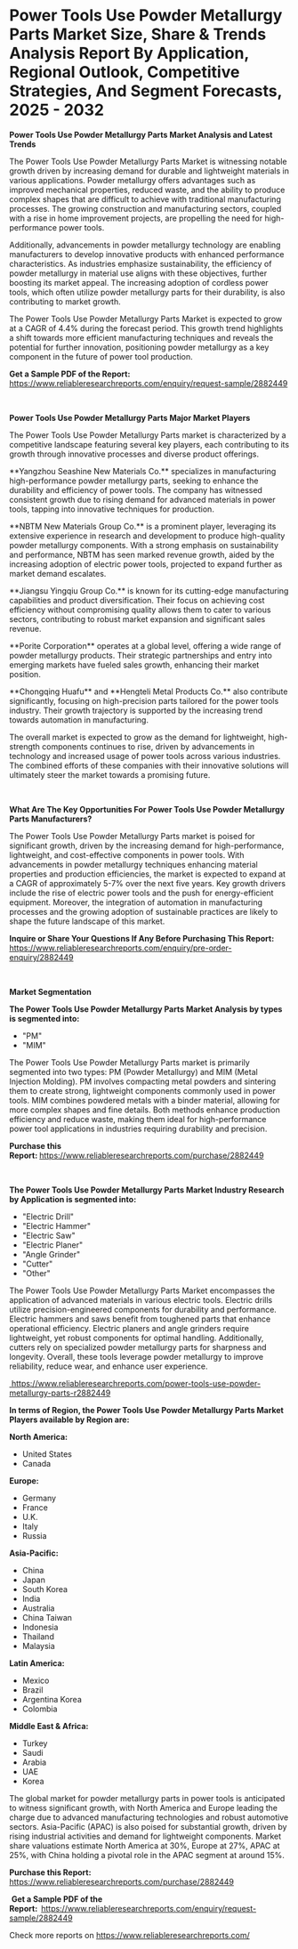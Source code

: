 <p><h1>Power Tools Use Powder Metallurgy Parts Market Size, Share & Trends Analysis Report By Application, Regional Outlook, Competitive Strategies, And Segment Forecasts, 2025 - 2032</h1></p><p><strong>Power Tools Use Powder Metallurgy Parts Market Analysis and Latest Trends</strong></p>
<p><p>The Power Tools Use Powder Metallurgy Parts Market is witnessing notable growth driven by increasing demand for durable and lightweight materials in various applications. Powder metallurgy offers advantages such as improved mechanical properties, reduced waste, and the ability to produce complex shapes that are difficult to achieve with traditional manufacturing processes. The growing construction and manufacturing sectors, coupled with a rise in home improvement projects, are propelling the need for high-performance power tools.</p><p>Additionally, advancements in powder metallurgy technology are enabling manufacturers to develop innovative products with enhanced performance characteristics. As industries emphasize sustainability, the efficiency of powder metallurgy in material use aligns with these objectives, further boosting its market appeal. The increasing adoption of cordless power tools, which often utilize powder metallurgy parts for their durability, is also contributing to market growth.</p><p>The Power Tools Use Powder Metallurgy Parts Market is expected to grow at a CAGR of 4.4% during the forecast period. This growth trend highlights a shift towards more efficient manufacturing techniques and reveals the potential for further innovation, positioning powder metallurgy as a key component in the future of power tool production.</p></p>
<p><strong>Get a Sample PDF of the Report:&nbsp;</strong> <a href="https://www.reliableresearchreports.com/enquiry/request-sample/2882449?utm_campaign=2186&utm_medium=2&utm_source=Github&utm_content=ia&utm_term=13032025&utm_id=power-tools-use-powder-metallurgy-parts">https://www.reliableresearchreports.com/enquiry/request-sample/2882449</a></p>
<p>&nbsp;</p>
<p><strong>Power Tools Use Powder Metallurgy Parts Major Market Players</strong></p>
<p><p>The Power Tools Use Powder Metallurgy Parts market is characterized by a competitive landscape featuring several key players, each contributing to its growth through innovative processes and diverse product offerings.</p><p>**Yangzhou Seashine New Materials Co.** specializes in manufacturing high-performance powder metallurgy parts, seeking to enhance the durability and efficiency of power tools. The company has witnessed consistent growth due to rising demand for advanced materials in power tools, tapping into innovative techniques for production.</p><p>**NBTM New Materials Group Co.** is a prominent player, leveraging its extensive experience in research and development to produce high-quality powder metallurgy components. With a strong emphasis on sustainability and performance, NBTM has seen marked revenue growth, aided by the increasing adoption of electric power tools, projected to expand further as market demand escalates.</p><p>**Jiangsu Yingqiu Group Co.** is known for its cutting-edge manufacturing capabilities and product diversification. Their focus on achieving cost efficiency without compromising quality allows them to cater to various sectors, contributing to robust market expansion and significant sales revenue.</p><p>**Porite Corporation** operates at a global level, offering a wide range of powder metallurgy products. Their strategic partnerships and entry into emerging markets have fueled sales growth, enhancing their market position.</p><p>**Chongqing Huafu** and **Hengteli Metal Products Co.** also contribute significantly, focusing on high-precision parts tailored for the power tools industry. Their growth trajectory is supported by the increasing trend towards automation in manufacturing.</p><p>The overall market is expected to grow as the demand for lightweight, high-strength components continues to rise, driven by advancements in technology and increased usage of power tools across various industries. The combined efforts of these companies with their innovative solutions will ultimately steer the market towards a promising future.</p></p>
<p>&nbsp;</p>
<p><strong>What Are The Key Opportunities For Power Tools Use Powder Metallurgy Parts Manufacturers?</strong></p>
<p><p>The Power Tools Use Powder Metallurgy Parts market is poised for significant growth, driven by the increasing demand for high-performance, lightweight, and cost-effective components in power tools. With advancements in powder metallurgy techniques enhancing material properties and production efficiencies, the market is expected to expand at a CAGR of approximately 5-7% over the next five years. Key growth drivers include the rise of electric power tools and the push for energy-efficient equipment. Moreover, the integration of automation in manufacturing processes and the growing adoption of sustainable practices are likely to shape the future landscape of this market.</p></p>
<p><strong>Inquire or Share Your Questions If Any Before Purchasing This Report:</strong> <a href="https://www.reliableresearchreports.com/enquiry/pre-order-enquiry/2882449?utm_campaign=2186&utm_medium=2&utm_source=Github&utm_content=ia&utm_term=13032025&utm_id=power-tools-use-powder-metallurgy-parts">https://www.reliableresearchreports.com/enquiry/pre-order-enquiry/2882449</a></p>
<p>&nbsp;</p>
<p><strong>Market Segmentation</strong></p>
<p><strong>The Power Tools Use Powder Metallurgy Parts Market Analysis by types is segmented into:</strong></p>
<p><ul><li>"PM"</li><li>"MIM"</li></ul></p>
<p><p>The Power Tools Use Powder Metallurgy Parts market is primarily segmented into two types: PM (Powder Metallurgy) and MIM (Metal Injection Molding). PM involves compacting metal powders and sintering them to create strong, lightweight components commonly used in power tools. MIM combines powdered metals with a binder material, allowing for more complex shapes and fine details. Both methods enhance production efficiency and reduce waste, making them ideal for high-performance power tool applications in industries requiring durability and precision.</p></p>
<p><strong>Purchase this Report:&nbsp;</strong><a href="https://www.reliableresearchreports.com/purchase/2882449?utm_campaign=2186&utm_medium=2&utm_source=Github&utm_content=ia&utm_term=13032025&utm_id=power-tools-use-powder-metallurgy-parts">https://www.reliableresearchreports.com/purchase/2882449</a></p>
<p>&nbsp;</p>
<p><strong>The Power Tools Use Powder Metallurgy Parts Market Industry Research by Application is segmented into:</strong></p>
<p><ul><li>"Electric Drill"</li><li>"Electric Hammer"</li><li>"Electric Saw"</li><li>"Electric Planer"</li><li>"Angle Grinder"</li><li>"Cutter"</li><li>"Other"</li></ul></p>
<p><p>The Power Tools Use Powder Metallurgy Parts Market encompasses the application of advanced materials in various electric tools. Electric drills utilize precision-engineered components for durability and performance. Electric hammers and saws benefit from toughened parts that enhance operational efficiency. Electric planers and angle grinders require lightweight, yet robust components for optimal handling. Additionally, cutters rely on specialized powder metallurgy parts for sharpness and longevity. Overall, these tools leverage powder metallurgy to improve reliability, reduce wear, and enhance user experience.</p></p>
<p><a href="https://www.reliableresearchreports.com/power-tools-use-powder-metallurgy-parts-r2882449?utm_campaign=2186&utm_medium=2&utm_source=Github&utm_content=ia&utm_term=13032025&utm_id=power-tools-use-powder-metallurgy-parts">&nbsp;https://www.reliableresearchreports.com/power-tools-use-powder-metallurgy-parts-r2882449</a></p>
<p><strong>In terms of Region, the Power Tools Use Powder Metallurgy Parts Market Players available by Region are:</strong></p>
<p>
    <p> <strong> North America: </strong>
        <ul>
            <li>United States</li>
            <li>Canada</li>
        </ul>
        </p> 
    <p> <strong> Europe: </strong>
        <ul>
            <li>Germany</li>
            <li>France</li>
            <li>U.K.</li>
            <li>Italy</li>
            <li>Russia</li>
        </ul>
        </p> 
    <p> <strong> Asia-Pacific: </strong>
        <ul>
            <li>China</li>
            <li>Japan</li>
            <li>South Korea</li>
            <li>India</li>
            <li>Australia</li>
            <li>China Taiwan</li>
            <li>Indonesia</li>
            <li>Thailand</li>
            <li>Malaysia</li>
        </ul>
        </p> 
    <p> <strong> Latin America: </strong>
        <ul>
            <li>Mexico</li>
            <li>Brazil</li>
            <li>Argentina Korea</li>
            <li>Colombia</li>
        </ul>
        </p> 
    <p> <strong> Middle East & Africa: </strong>
        <ul>
            <li>Turkey</li>
            <li>Saudi</li>
            <li>Arabia</li>
            <li>UAE</li>
            <li>Korea</li>
        </ul>
    </p>
    </p>
<p><p>The global market for powder metallurgy parts in power tools is anticipated to witness significant growth, with North America and Europe leading the charge due to advanced manufacturing technologies and robust automotive sectors. Asia-Pacific (APAC) is also poised for substantial growth, driven by rising industrial activities and demand for lightweight components. Market share valuations estimate North America at 30%, Europe at 27%, APAC at 25%, with China holding a pivotal role in the APAC segment at around 15%.</p></p>
<p><strong>Purchase this Report: </strong><a href="https://www.reliableresearchreports.com/purchase/2882449?utm_campaign=2186&utm_medium=2&utm_source=Github&utm_content=ia&utm_term=13032025&utm_id=power-tools-use-powder-metallurgy-parts">https://www.reliableresearchreports.com/purchase/2882449</a></p>
<p>&nbsp;<strong>Get a Sample PDF of the Report:&nbsp;&nbsp;</strong><a href="https://www.reliableresearchreports.com/enquiry/request-sample/2882449?utm_campaign=2186&utm_medium=2&utm_source=Github&utm_content=ia&utm_term=13032025&utm_id=power-tools-use-powder-metallurgy-parts">https://www.reliableresearchreports.com/enquiry/request-sample/2882449</a></p>
<p><strong></strong></p>
<p>Check more reports on <a href="https://www.reliableresearchreports.com/?utm_campaign=2186&utm_medium=2&utm_source=Github&utm_content=ia&utm_term=13032025&utm_id=power-tools-use-powder-metallurgy-parts">https://www.reliableresearchreports.com/</a></p>